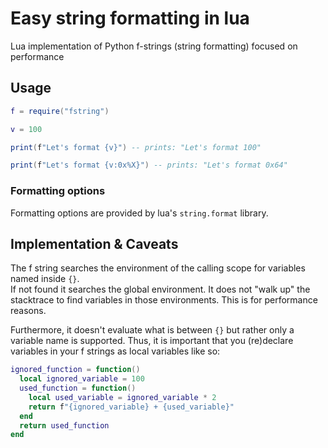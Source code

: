 # Easy string formatting in lua
Lua implementation of Python f-strings (string formatting) focused on performance

## Usage
```lua
f = require("fstring")

v = 100

print(f"Let's format {v}") -- prints: "Let's format 100"

print(f"Let's format {v:0x%X}") -- prints: "Let's format 0x64"
```

### Formatting options
Formatting options are provided by lua's `string.format` library.

## Implementation & Caveats
The f string searches the environment of the calling scope for variables named inside `{}`.  
If not found it searches the global environment. 
It does not "walk up" the stacktrace to find variables in those environments. This is for performance reasons.

Furthermore, it doesn't evaluate what is between `{}` but rather only a variable name is supported.
Thus, it is important that you (re)declare variables in your f strings as local variables like so:
```lua
ignored_function = function()
  local ignored_variable = 100
  used_function = function()
    local used_variable = ignored_variable * 2
    return f"{ignored_variable} + {used_variable}"
  end
  return used_function
end
```
